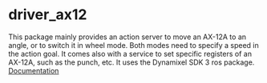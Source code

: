 # driver_ax12

This package mainly provides an action server to move an AX-12A to an angle, or to switch it in wheel mode. Both modes need to specify a speed in the action goal.
It comes also with a service to set specific registers of an AX-12A, such as the punch, etc. It uses the Dynamixel SDK 3 ros package.
[Documentation](http://support.robotis.com/en/product/actuator/dynamixel/ax_series/dxl_ax_actuator.htm)